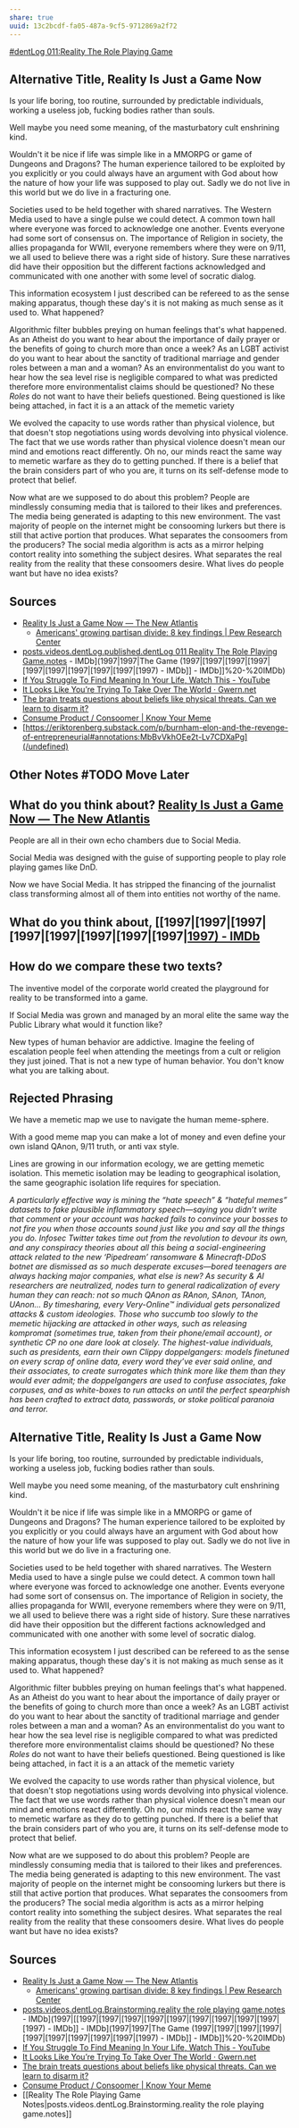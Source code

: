 ```yaml
---
share: true
uuid: 13c2bcdf-fa05-487a-9cf5-9712869a2f72
---
```


[#dentLog 011:Reality The Role Playing Game](https://odysee.com/@dentropicPortal:1/dentLog011:b)

## Alternative Title, Reality Is Just a Game Now

Is your life boring, too routine, surrounded by predictable individuals, working a useless job, fucking bodies rather than souls.

Well maybe you need some meaning, of the masturbatory cult enshrining kind.

Wouldn't it be nice if life was simple like in a MMORPG or game of Dungeons and Dragons? The human experience tailored to be exploited by you explicitly or you could always have an argument with God about how the nature of how your life was supposed to play out. Sadly we do not live in this world but we do live in a fracturing one.

Societies used to be held together with shared narratives. The Western Media used to have a single pulse we could detect. A common town hall where everyone was forced to acknowledge one another. Events everyone had some sort of consensus on. The importance of Religion in society, the allies propaganda for WWII, everyone remembers where they were on 9/11, we all used to believe there was a right side of history. Sure these narratives did have their opposition but the different factions acknowledged and communicated with one another with some level of socratic dialog.

This information ecosystem I just described can be refereed to as the sense making apparatus, though these day's it is not making as much sense as it used to. What happened?

Algorithmic filter bubbles preying on human feelings that's what happened. As an Atheist do you want to hear about the importance of daily prayer or the benefits of going to church more than once a week? As an LGBT activist do you want to hear about the sanctity of traditional marriage and gender roles between a man and a woman? As an environmentalist do you want to hear how the sea level rise is negligible compared to what was predicted therefore more environmentalist claims should be questioned? No these *Roles* do not want to have their beliefs questioned. Being questioned is like being attached, in fact it is a an attack of the memetic variety

We evolved the capacity to use words rather than physical violence, but that doesn't stop negotiations using words devolving into physical violence. The fact that we use words rather than physical violence doesn't mean our mind and emotions react differently. Oh no, our minds react the same way to memetic warfare as they do to getting punched. If there is a belief that the brain considers part of who you are, it turns on its self-defense mode to protect that belief.

Now what are we supposed to do about this problem? People are mindlessly consuming media that is tailored to their likes and preferences. The media being generated is adapting to this new environment. The vast majority of people on the internet might be consooming lurkers but there is still that active portion that produces. What separates the consoomers from the producers? The social media algorithm is acts as a mirror helping contort reality into something the subject desires. What separates the real reality from the reality that these consoomers desire. What lives do people want but have no idea exists?

## Sources

* [Reality Is Just a Game Now — The New Atlantis](https://hyp.is/0vzgnEhJEe203a9c3x2Z7Q/www.thenewatlantis.com/publications/reality-is-just-a-game-now)
  * [Americans' growing partisan divide: 8 key findings | Pew Research Center](https://www.pewresearch.org/fact-tank/2017/10/05/takeaways-on-americans-growing-partisan-divide-over-political-values/)
* [posts.videos.dentLog.published.dentLog 011 Reality The Role Playing Game.notes](/undefined) - IMDb](1997|1997|The Game (1997|[1997|[1997|[1997|[1997|[1997|[1997|[1997|[1997|[1997) - IMDb]] - IMDb]]%20-%20IMDb)
* [If You Struggle To Find Meaning In Your Life, Watch This - YouTube](https://www.youtube.com/watch?v=sLLyWBySGwg)
* [It Looks Like You’re Trying To Take Over The World · Gwern.net](https://www.gwern.net/fiction/Clippy)
* [The brain treats questions about beliefs like physical threats. Can we learn to disarm it?](https://hyp.is/i3_cWkpDEe2jnOtP5Zp7rQ/massivesci.com/articles/brain-political-beliefs-reaction-politics/)
* [Consume Product / Consoomer | Know Your Meme](https://knowyourmeme.com/memes/consume-product-consoomer)
* [https://eriktorenberg.substack.com/p/burnham-elon-and-the-revenge-of-entrepreneurial#annotations:MbBvVkhOEe2t-Lv7CDXaPg](/undefined)

## Other Notes #TODO Move Later
<!-- 
Rendering stuff

ffmpeg -i '2022-*.mkv' -c copy dentLog011.mp4

-->


<!--
Name: 

dentLog011

Title:

#dentLog 011:Reality The Role Playing Game

Description:

#dentLog 011: Reality The Role Playing Game
https://wiki.ddaemon.org/notes/qsq690gna9i6dldbtnhkdk1/

Tags:

Philosophy Psychology SelfHelp Cringe Reflection

-->


## What do you think about? [Reality Is Just a Game Now — The New Atlantis](https://hyp.is/0vzgnEhJEe203a9c3x2Z7Q/www.thenewatlantis.com/publications/reality-is-just-a-game-now)

People are all in their own echo chambers due to Social Media.

Social Media was designed with the guise of supporting people to play role playing games like DnD.

Now we have Social Media. It has stripped the financing of the journalist class transforming almost all of them into entities not worthy of the name.

## What do you think about, [[1997|[1997|[1997|[1997|[1997|[1997|[1997|[1997|[1997) - IMDb](/undefined)

## How do we compare these two texts?

The inventive model of the corporate world created the playground for reality to be transformed into a game.

If Social Media was grown and managed by an moral elite the same way the Public Library what would it function like?

New types of human behavior are addictive. Imagine the feeling of escalation people feel when attending the meetings from a cult or religion they just joined. That is not a new type of human behavior. You don't know what you are talking about.

## Rejected Phrasing

We have a memetic map we use to navigate the human meme-sphere.

With a good meme map you can make a lot of money and even define your own island QAnon, 9/11 truth, or anti vax style. 

Lines are growing in our information ecology, we are getting memetic isolation. This memetic isolation may be leading to geographical isolation, the same geographic isolation life requires for speciation.

*A particularly effective way is mining the “hate speech” & “hateful memes” datasets to fake plausible inflammatory speech—saying you didn’t write that comment or your account was hacked fails to convince your bosses to not fire you when those accounts ⁠sound just like you and say all the things you do. Infosec Twitter takes time out from the revolution to devour its own, and any conspiracy theories about all this being a social-engineering attack related to the new ‘Pipedream’ ransomware & Minecraft-DDoS botnet are dismissed as so much desperate excuses—bored teenagers are always hacking major companies⁠, what else is new? As security & AI researchers are neutralized, nodes turn to general radicalization of every human they can reach: not so much QAnon as RAnon, SAnon, TAnon, UAnon… By timesharing, every Very-Online™ individual gets personalized attacks & custom ideologies. Those who succumb too slowly to the memetic hijacking are attacked in other ways, such as releasing kompromat (sometimes true, taken from their phone/​email account), or synthetic CP no one dare look at closely. The highest-value individuals, such as presidents, earn their own Clippy doppelgangers: models finetuned on every scrap of online data, every word they’ve ever said online, and their associates, to create surrogates which think more like them than they would ever admit; the doppelgangers are used to confuse associates, fake corpuses, and as white-boxes to run attacks on until the perfect spearphish has been crafted to extract data, passwords, or stoke political paranoia and terror.*

## Alternative Title, Reality Is Just a Game Now

Is your life boring, too routine, surrounded by predictable individuals, working a useless job, fucking bodies rather than souls.

Well maybe you need some meaning, of the masturbatory cult enshrining kind.

Wouldn't it be nice if life was simple like in a MMORPG or game of Dungeons and Dragons? The human experience tailored to be exploited by you explicitly or you could always have an argument with God about how the nature of how your life was supposed to play out. Sadly we do not live in this world but we do live in a fracturing one.

Societies used to be held together with shared narratives. The Western Media used to have a single pulse we could detect. A common town hall where everyone was forced to acknowledge one another. Events everyone had some sort of consensus on. The importance of Religion in society, the allies propaganda for WWII, everyone remembers where they were on 9/11, we all used to believe there was a right side of history. Sure these narratives did have their opposition but the different factions acknowledged and communicated with one another with some level of socratic dialog.

This information ecosystem I just described can be refereed to as the sense making apparatus, though these day's it is not making as much sense as it used to. What happened?

Algorithmic filter bubbles preying on human feelings that's what happened. As an Atheist do you want to hear about the importance of daily prayer or the benefits of going to church more than once a week? As an LGBT activist do you want to hear about the sanctity of traditional marriage and gender roles between a man and a woman? As an environmentalist do you want to hear how the sea level rise is negligible compared to what was predicted therefore more environmentalist claims should be questioned? No these *Roles* do not want to have their beliefs questioned. Being questioned is like being attached, in fact it is a an attack of the memetic variety

We evolved the capacity to use words rather than physical violence, but that doesn't stop negotiations using words devolving into physical violence. The fact that we use words rather than physical violence doesn't mean our mind and emotions react differently. Oh no, our minds react the same way to memetic warfare as they do to getting punched. If there is a belief that the brain considers part of who you are, it turns on its self-defense mode to protect that belief.

Now what are we supposed to do about this problem? People are mindlessly consuming media that is tailored to their likes and preferences. The media being generated is adapting to this new environment. The vast majority of people on the internet might be consooming lurkers but there is still that active portion that produces. What separates the consoomers from the producers? The social media algorithm is acts as a mirror helping contort reality into something the subject desires. What separates the real reality from the reality that these consoomers desire. What lives do people want but have no idea exists?

## Sources

* [Reality Is Just a Game Now — The New Atlantis](https://hyp.is/0vzgnEhJEe203a9c3x2Z7Q/www.thenewatlantis.com/publications/reality-is-just-a-game-now)
  * [Americans' growing partisan divide: 8 key findings | Pew Research Center](https://www.pewresearch.org/fact-tank/2017/10/05/takeaways-on-americans-growing-partisan-divide-over-political-values/)
* [posts.videos.dentLog.Brainstorming.reality the role playing game.notes](/undefined) - IMDb](1997|[[1997|[1997|[1997|[1997|[1997|[1997|[1997|[1997|[1997|[1997) - IMDb]] - IMDb](1997|1997|The Game (1997|[1997|[1997|[1997|[1997|[1997|[1997|[1997|[1997|[1997) - IMDb]] - IMDb]]%20-%20IMDb)
* [If You Struggle To Find Meaning In Your Life, Watch This - YouTube](https://www.youtube.com/watch?v=sLLyWBySGwg)
* [It Looks Like You’re Trying To Take Over The World · Gwern.net](https://www.gwern.net/fiction/Clippy)
* [The brain treats questions about beliefs like physical threats. Can we learn to disarm it?](https://hyp.is/i3_cWkpDEe2jnOtP5Zp7rQ/massivesci.com/articles/brain-political-beliefs-reaction-politics/)
* [Consume Product / Consoomer | Know Your Meme](https://knowyourmeme.com/memes/consume-product-consoomer)
* [[Reality The Role Playing Game Notes|posts.videos.dentLog.Brainstorming.reality the role playing game.notes]]

<!-- 
Rendering stuff

ffmpeg -i '2022-*.mkv' -c copy dentLog011.mp4

-->


<!--
Name: 

dentLog011

Title:

#dentLog 011: Reality The Role Playing Game

Description:

#dentLog 011: Reality The Role Playing Game
https://wiki.ddaemon.org/notes/24awu490w0a0o5tq6m1d1rm.html

Tags:

Philosophy Psychology SelfHelp Cringe Reflection

-->
